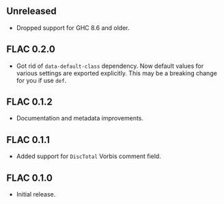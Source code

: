## Unreleased

* Dropped support for GHC 8.6 and older.

## FLAC 0.2.0

* Got rid of `data-default-class` dependency. Now default values for various
  settings are exported explicitly. This may be a breaking change for you if
  use `def`.

## FLAC 0.1.2

* Documentation and metadata improvements.

## FLAC 0.1.1

* Added support for `DiscTotal` Vorbis comment field.

## FLAC 0.1.0

* Initial release.
